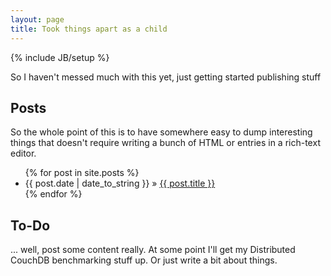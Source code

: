 ```yaml
---
layout: page
title: Took things apart as a child
---
```

{% include JB/setup %}

So I haven't messed much with this yet, just getting started publishing stuff

## Posts

So the whole point of this is to have somewhere easy to dump interesting things that
doesn't require writing a bunch of HTML or entries in a rich-text editor.

<ul class="posts">
  {% for post in site.posts %}
    <li><span>{{ post.date | date_to_string }}</span> &raquo; <a href="{{ BASE_PATH }}{{ post.url }}">{{ post.title }}</a></li>
  {% endfor %}
</ul>

## To-Do

... well, post some content really.  At some point I'll get my Distributed CouchDB benchmarking stuff up.
Or just write a bit about things.

